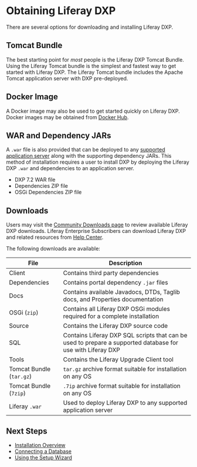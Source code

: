 # Obtaining Liferay DXP

There are several options for downloading and installing Liferay DXP.

## Tomcat Bundle

The best starting point for _most_ people is the Liferay DXP Tomcat Bundle. Using the Liferay Tomcat bundle is the simplest and fastest way to get started with Liferay DXP. The Liferay Tomcat bundle includes the Apache Tomcat application server with DXP pre-deployed.

## Docker Image

A Docker image may also be used to get started quickly on Liferay DXP. Docker images may be obtained from [Docker Hub](https://hub.docker.com/u/liferay).

## WAR and Dependency JARs

A `.war` file is also provided that can be deployed to any [supported application server](https://help.liferay.com/hc/categories/360000894391-Product-Support) along with the supporting dependency JARs. This method of installation requires a user to install DXP by deploying the Liferay DXP `.war` and dependencies to an application server.

* DXP 7.2 WAR file
* Dependencies ZIP file
* OSGi Dependencies ZIP file

## Downloads

Users may visit the [Community Downloads page](https://www.liferay.com/downloads-community) to review available Liferay DXP downloads. Liferay Enterprise Subscribers can download Liferay DXP and related resources from [Help Center](https://help.liferay.com/hc).

The following downloads are available:

|File|Description|
|---|---|
| Client | Contains third party dependencies  |
| Dependencies | Contains portal dependency `.jar` files |
| Docs | Contains available Javadocs, DTDs, Taglib docs, and Properties documentation  |
| OSGi (`zip`) | Contains all Liferay DXP OSGi modules required for a complete installation |
| Source | Contains the Liferay DXP source code |
| SQL | Contains Liferay DXP SQL scripts that can be used to prepare a supported database for use with Liferay DXP |
| Tools | Contains the Liferay Upgrade Client tool |
| Tomcat Bundle (`tar.gz`) | `tar.gz` archive format suitable for installation on any OS |
| Tomcat Bundle (`7zip`) | `.7ip` archive format suitable for installation on any OS |
| Liferay `.war` | Used to deploy Liferay DXP to any supported application server |

## Next Steps

* [Installation Overview](./02-installation-overview.md)
* [Connecting a Database](./04-connecting-a-database.md)
* [Using the Setup Wizard](./05-using-the-setup-wizard.md)
